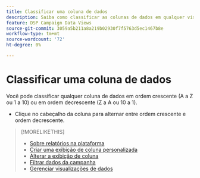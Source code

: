 ```yaml
---
title: Classificar uma coluna de dados
description: Saiba como classificar as colunas de dados em qualquer visualização de gerenciamento de campanha.
feature: DSP Campaign Data Views
source-git-commit: 3059a5b211a8a219b02930f7f5763d5ec1467b8e
workflow-type: tm+mt
source-wordcount: '72'
ht-degree: 0%

---
```


# Classificar uma coluna de dados

Você pode classificar qualquer coluna de dados em ordem crescente (A a Z ou 1 a 10) ou em ordem decrescente (Z a A ou 10 a 1).

* Clique no cabeçalho da coluna para alternar entre ordem crescente e ordem decrescente.

>[!MORELIKETHIS]
>
>* [Sobre relatórios na plataforma](campaign-reports-about.md)
>* [Criar uma exibição de coluna personalizada](column-view-create.md)
>* [Alterar a exibição de coluna](column-view-change.md)
>* [Filtrar dados da campanha](campaign-data-filter.md)
>* [Gerenciar visualizações de dados](campaign-data-visualization-manage.md)

